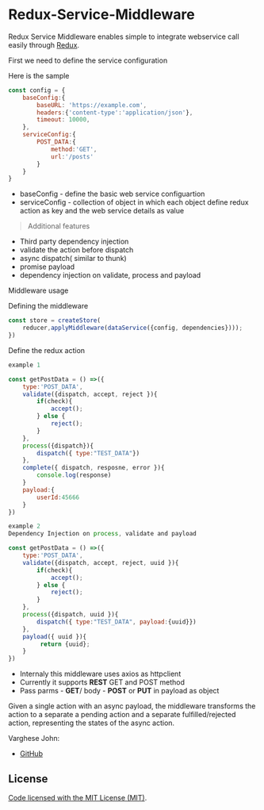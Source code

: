 # Redux-Service-Middleware

Redux Service Middleware enables simple to integrate webservice call easily through [Redux](http://redux.js.org). 

First we need to define the service configuration

Here is the sample

```js
const config = {
    baseConfig:{
        baseURL: 'https://example.com',
        headers:{'content-type':'application/json'},
        timeout: 10000,
    },
    serviceConfig:{
        POST_DATA:{
            method:'GET',
            url:'/posts'
        }
    }
}
```
- baseConfig - define the basic web service configuartion
- serviceConfig - collection of object in which each object define redux action as key and the web service details as value

> Additional features 
 - Third party dependency injection
 - validate the action before dispatch 
 - async dispatch( similar to thunk)
 - promise payload
 - dependency injection on validate, process and payload 

Middleware usage

Defining the middleware
```js
const store = createStore(
    reducer,applyMiddleware(dataService({config, dependencies})));
})
```
Define the redux action
```js
example 1

const getPostData = () =>({
    type:'POST_DATA',
    validate({dispatch, accept, reject }){
        if(check){
            accept();
        } else {
            reject();
        }
    },
    process({dispatch}){
        dispatch({ type:"TEST_DATA"})
    },
    complete({ dispatch, resposne, error }){
        console.log(response)
    }
    payload:{
        userId:45666
    }
})

example 2
Dependency Injection on process, validate and payload

const getPostData = () =>({
    type:'POST_DATA',
    validate({dispatch, accept, reject, uuid }){
        if(check){
            accept();
        } else {
            reject();
        }
    },
    process({dispatch, uuid }){
        dispatch({ type:"TEST_DATA", payload:{uuid}})
    },
    payload({ uuid }){
         return {uuid};
    }
})
```
- Internaly this middleware uses axios as httpclient
- Currently it supports **REST** GET and POST method
- Pass parms - **GET**/ body - **POST** or **PUT** in payload as object


Given a single action with an async payload, the middleware transforms the action to a separate a pending action and a separate fulfilled/rejected action, representing the states of the async action.

Varghese John:
- [GitHub](https://github.com/varghese88)

## License

[Code licensed with the MIT License (MIT)](/LICENSE). 
